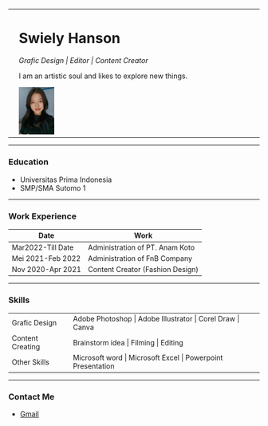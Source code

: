 <html>

<head>
<meta charset="utf-8">
<title>WEB CV</title>
</head>
<body>
<table cellspacing="20px">

<tr>
<td></td>
<td><h1>Swiely Hanson</h1>
<p>
<em>Grafic Design | Editor | Content Creator</em></a>
</p>
<p>
I am an artistic soul and likes to explore new things.
</p>
<img width="15%" height="25%" src="image1.jpeg"></tr>
</td>
</tr>
</table>
<hr>
<h3>Education</h3>
<ul>
<li>Universitas Prima Indonesia</li>
<li>SMP/SMA Sutomo 1</li>
</ul>
<hr>
<h3>Work Experience</h3>
<table cellspacing="10px">
<thead>
<tr>
<th>Date</th>
<th>Work</th>
</tr>
</thead>
<tbody>
<tr>
<td>Mar2022-Till Date</td>
<td>Administration of PT. Anam Koto</td>
</tr>
<tr>
<td>Mei 2021-Feb 2022</td>
<td>Administration of FnB Company</td>
</tr>
<tr>
<td>Nov 2020-Apr 2021</td>
<td>Content Creator (Fashion Design)</td>
</tr>
</tbody>
</table>

</ul>
<hr>
<h3>Skills</h3>
<table cellspacing="10px">
<tr>
<td>Grafic Design</td>
<td>Adobe Photoshop | Adobe Illustrator | Corel Draw | Canva</td>
</tr>
<tr>
<td>Content Creating</td>
<td>Brainstorm idea | Filming | Editing</td>
</tr>
<tr>
<td>Other Skills</td>
<td>Microsoft word | Microsoft Excel | Powerpoint Presentation </td>
</tr>
</table>
<hr />
<H3>Contact Me</H3>
<ul>

<li><a href="swielyhansonn@gmail.com.com">Gmail</a></li>
</ul>
</body>
</html>
